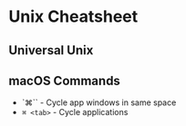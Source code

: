 # Unix Cheatsheet #

## Universal Unix ##

## macOS Commands ##

* `⌘\`` - Cycle app windows in same space
* `⌘ <tab>` - Cycle applications
